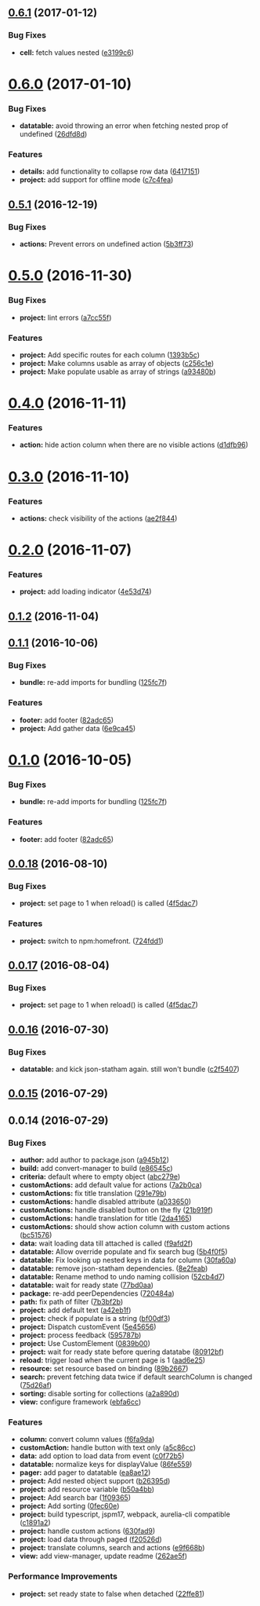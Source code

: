 <a name="0.6.1"></a>
## [0.6.1](https://github.com/SpoonX/aurelia-datatable/compare/v0.6.0...v0.6.1) (2017-01-12)


### Bug Fixes

* **cell:** fetch values nested ([e3199c6](https://github.com/SpoonX/aurelia-datatable/commit/e3199c6))



<a name="0.6.0"></a>
# [0.6.0](https://github.com/SpoonX/aurelia-datatable/compare/v0.5.1...v0.6.0) (2017-01-10)


### Bug Fixes

* **datatable:** avoid throwing an error when fetching nested prop of undefined ([26dfd8d](https://github.com/SpoonX/aurelia-datatable/commit/26dfd8d))


### Features

* **details:** add functionality to collapse row data ([6417151](https://github.com/SpoonX/aurelia-datatable/commit/6417151))
* **project:** add support for offline mode ([c7c4fea](https://github.com/SpoonX/aurelia-datatable/commit/c7c4fea))



<a name="0.5.1"></a>
## [0.5.1](https://github.com/SpoonX/aurelia-datatable/compare/v0.5.0...v0.5.1) (2016-12-19)


### Bug Fixes

* **actions:** Prevent errors on undefined action ([5b3ff73](https://github.com/SpoonX/aurelia-datatable/commit/5b3ff73))



<a name="0.5.0"></a>
# [0.5.0](https://github.com/SpoonX/aurelia-datatable/compare/v0.4.0...v0.5.0) (2016-11-30)


### Bug Fixes

* **project:** lint errors ([a7cc55f](https://github.com/SpoonX/aurelia-datatable/commit/a7cc55f))


### Features

* **project:** Add specific routes for each column ([1393b5c](https://github.com/SpoonX/aurelia-datatable/commit/1393b5c))
* **project:** Make columns usable as array of objects ([c256c1e](https://github.com/SpoonX/aurelia-datatable/commit/c256c1e))
* **project:** Make populate usable as array of strings ([a93480b](https://github.com/SpoonX/aurelia-datatable/commit/a93480b))



<a name="0.4.0"></a>
# [0.4.0](https://github.com/SpoonX/aurelia-datatable/compare/v0.3.0...v0.4.0) (2016-11-11)


### Features

* **action:** hide action column when there are no visible actions ([d1dfb96](https://github.com/SpoonX/aurelia-datatable/commit/d1dfb96))



<a name="0.3.0"></a>
# [0.3.0](https://github.com/SpoonX/aurelia-datatable/compare/v0.2.0...v0.3.0) (2016-11-10)


### Features

* **actions:** check visibility of the actions ([ae2f844](https://github.com/SpoonX/aurelia-datatable/commit/ae2f844))



<a name="0.2.0"></a>
# [0.2.0](https://github.com/SpoonX/aurelia-datatable/compare/v0.1.2...v0.2.0) (2016-11-07)


### Features

* **project:** add loading indicator ([4e53d74](https://github.com/SpoonX/aurelia-datatable/commit/4e53d74))



<a name="0.1.2"></a>
## [0.1.2](https://github.com/SpoonX/aurelia-datatable/compare/0.1.1...v0.1.2) (2016-11-04)



<a name="0.1.1"></a>
## [0.1.1](https://github.com/SpoonX/aurelia-datatable/compare/0.0.18...v0.1.1) (2016-10-06)


### Bug Fixes

* **bundle:** re-add imports for bundling ([125fc7f](https://github.com/SpoonX/aurelia-datatable/commit/125fc7f))


### Features

* **footer:** add footer ([82adc65](https://github.com/SpoonX/aurelia-datatable/commit/82adc65))
* **project:** Add gather data ([6e9ca45](https://github.com/SpoonX/aurelia-datatable/commit/6e9ca45))



<a name="0.1.0"></a>
# [0.1.0](https://github.com/SpoonX/aurelia-datatable/compare/0.0.18...v0.1.0) (2016-10-05)


### Bug Fixes

* **bundle:** re-add imports for bundling ([125fc7f](https://github.com/SpoonX/aurelia-datatable/commit/125fc7f))


### Features

* **footer:** add footer ([82adc65](https://github.com/SpoonX/aurelia-datatable/commit/82adc65))



<a name="0.0.18"></a>
## [0.0.18](https://github.com/SpoonX/aurelia-datatable/compare/0.0.16...v0.0.18) (2016-08-10)


### Bug Fixes

* **project:** set page to 1 when reload() is called ([4f5dac7](https://github.com/SpoonX/aurelia-datatable/commit/4f5dac7))


### Features

* **project:** switch to npm:homefront. ([724fdd1](https://github.com/SpoonX/aurelia-datatable/commit/724fdd1))



<a name="0.0.17"></a>
## [0.0.17](https://github.com/SpoonX/aurelia-datatable/compare/0.0.16...v0.0.17) (2016-08-04)


### Bug Fixes

* **project:** set page to 1 when reload() is called ([4f5dac7](https://github.com/SpoonX/aurelia-datatable/commit/4f5dac7))



<a name="0.0.16"></a>
## [0.0.16](https://github.com/SpoonX/aurelia-datatable/compare/0.0.14...v0.0.16) (2016-07-30)


### Bug Fixes

* **datatable:** and kick json-statham again. still won't bundle ([c2f5407](https://github.com/SpoonX/aurelia-datatable/commit/c2f5407))



<a name="0.0.15"></a>
## [0.0.15](https://github.com/SpoonX/aurelia-datatable/compare/0.0.14...v0.0.15) (2016-07-29)



<a name="0.0.14"></a>
## 0.0.14 (2016-07-29)


### Bug Fixes

* **author:** add author to package.json ([a945b12](https://github.com/SpoonX/aurelia-datatable/commit/a945b12))
* **build:** add convert-manager to build ([e86545c](https://github.com/SpoonX/aurelia-datatable/commit/e86545c))
* **criteria:** default where to empty object ([abc279e](https://github.com/SpoonX/aurelia-datatable/commit/abc279e))
* **customActions:** add default value for actions ([7a2b0ca](https://github.com/SpoonX/aurelia-datatable/commit/7a2b0ca))
* **customActions:** fix title translation ([291e79b](https://github.com/SpoonX/aurelia-datatable/commit/291e79b))
* **customActions:** handle disabled attribute ([a033650](https://github.com/SpoonX/aurelia-datatable/commit/a033650))
* **customActions:** handle disabled button on the fly ([21b919f](https://github.com/SpoonX/aurelia-datatable/commit/21b919f))
* **customActions:** handle translation for title ([2da4165](https://github.com/SpoonX/aurelia-datatable/commit/2da4165))
* **customActions:** should show action column with custom actions ([bc51576](https://github.com/SpoonX/aurelia-datatable/commit/bc51576))
* **data:** wait loading data till attached is called ([f9afd2f](https://github.com/SpoonX/aurelia-datatable/commit/f9afd2f))
* **datatable:** Allow override populate and fix search bug ([5b4f0f5](https://github.com/SpoonX/aurelia-datatable/commit/5b4f0f5))
* **datatable:** Fix looking up nested keys in data for column ([30fa60a](https://github.com/SpoonX/aurelia-datatable/commit/30fa60a))
* **datatable:** remove json-statham dependencies. ([8e2feab](https://github.com/SpoonX/aurelia-datatable/commit/8e2feab))
* **datatable:** Rename method to undo naming collision ([52cb4d7](https://github.com/SpoonX/aurelia-datatable/commit/52cb4d7))
* **datatable:** wait for ready state ([77bd0aa](https://github.com/SpoonX/aurelia-datatable/commit/77bd0aa))
* **package:** re-add peerDependencies ([720484a](https://github.com/SpoonX/aurelia-datatable/commit/720484a))
* **path:** fix path of filter ([7b3bf2b](https://github.com/SpoonX/aurelia-datatable/commit/7b3bf2b))
* **project:** add default text ([a42eb1f](https://github.com/SpoonX/aurelia-datatable/commit/a42eb1f))
* **project:** check if populate is a string ([bf00df3](https://github.com/SpoonX/aurelia-datatable/commit/bf00df3))
* **project:** Dispatch customEvent ([5e45656](https://github.com/SpoonX/aurelia-datatable/commit/5e45656))
* **project:** process feedback ([595787b](https://github.com/SpoonX/aurelia-datatable/commit/595787b))
* **project:** Use CustomElement ([0839b00](https://github.com/SpoonX/aurelia-datatable/commit/0839b00))
* **project:** wait for ready state before quering datatabe ([80912bf](https://github.com/SpoonX/aurelia-datatable/commit/80912bf))
* **reload:** trigger load when the current page is 1 ([aad6e25](https://github.com/SpoonX/aurelia-datatable/commit/aad6e25))
* **resource:** set resource based on binding ([89b2667](https://github.com/SpoonX/aurelia-datatable/commit/89b2667))
* **search:** prevent fetching data twice if default searchColumn is changed ([75d26af](https://github.com/SpoonX/aurelia-datatable/commit/75d26af))
* **sorting:** disable sorting for collections ([a2a890d](https://github.com/SpoonX/aurelia-datatable/commit/a2a890d))
* **view:** configure framework ([ebfa6cc](https://github.com/SpoonX/aurelia-datatable/commit/ebfa6cc))


### Features

* **column:** convert column values ([f6fa9da](https://github.com/SpoonX/aurelia-datatable/commit/f6fa9da))
* **customAction:** handle button with text only ([a5c86cc](https://github.com/SpoonX/aurelia-datatable/commit/a5c86cc))
* **data:** add option to load data from event ([c0f72b5](https://github.com/SpoonX/aurelia-datatable/commit/c0f72b5))
* **datatable:** normalize keys for displayValue ([86fe559](https://github.com/SpoonX/aurelia-datatable/commit/86fe559))
* **pager:** add pager to datatable ([ea8ae12](https://github.com/SpoonX/aurelia-datatable/commit/ea8ae12))
* **project:** Add nested object support ([b26395d](https://github.com/SpoonX/aurelia-datatable/commit/b26395d))
* **project:** add resource variable ([b50a4bb](https://github.com/SpoonX/aurelia-datatable/commit/b50a4bb))
* **project:** Add search bar ([1f09365](https://github.com/SpoonX/aurelia-datatable/commit/1f09365))
* **project:** Add sorting ([0fec60e](https://github.com/SpoonX/aurelia-datatable/commit/0fec60e))
* **project:** build typescript, jspm17, webpack, aurelia-cli compatible ([c1891a2](https://github.com/SpoonX/aurelia-datatable/commit/c1891a2))
* **project:** handle custom actions ([630fad9](https://github.com/SpoonX/aurelia-datatable/commit/630fad9))
* **project:** load data through paged ([f20526d](https://github.com/SpoonX/aurelia-datatable/commit/f20526d))
* **project:** translate columns, search and actions ([e9f668b](https://github.com/SpoonX/aurelia-datatable/commit/e9f668b))
* **view:** add view-manager, update readme ([262ae5f](https://github.com/SpoonX/aurelia-datatable/commit/262ae5f))


### Performance Improvements

* **project:** set ready state to false when detached ([22ffe81](https://github.com/SpoonX/aurelia-datatable/commit/22ffe81))



